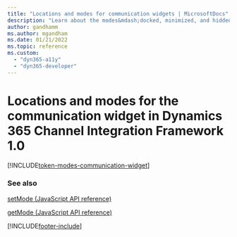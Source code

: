 ```yaml
---
title: "Locations and modes for communication widgets | MicrosoftDocs"
description: "Learn about the modes&mdash;docked, minimized, and hidden&mdash;used in Dynamics 365 Channel Integration Framework 1.0. "
author: gandhamm
ms.author: mgandham
ms.date: 01/21/2022
ms.topic: reference
ms.custom: 
  - "dyn365-a11y"
  - "dyn365-developer"
---
```


# Locations and modes for the communication widget in Dynamics 365 Channel Integration Framework 1.0

[!INCLUDE[token-modes-communication-widget](../../shared/token-modes-communication-widget.md)]

### See also

[setMode (JavaScript API reference)](../develop/reference/microsoft-ciframework/setMode.md)

[getMode (JavaScript API reference)](../develop/reference/microsoft-ciframework/getMode.md)


[!INCLUDE[footer-include](../../../includes/footer-banner.md)]
